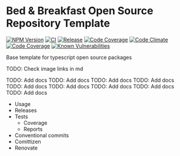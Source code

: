 # Bed & Breakfast Open Source Repository Template

[![NPM Version](https://img.shields.io/npm/v/@bed-and-breakfast/templates-open-source)](https://www.npmjs.com/package/@bed-and-breakfast/templates-open-source)
[![CI](https://github.com/bed-and-breakfast/templates-open-source/actions/workflows/ci.yml/badge.svg)](https://github.com/bed-and-breakfast/templates-open-source/actions/workflows/ci.yml)
[![Release](https://github.com/bed-and-breakfast/templates-open-source/actions/workflows/release.yml/badge.svg)](https://github.com/bed-and-breakfast/templates-open-source/actions/workflows/release.yml)
[![Code Coverage](https://codecov.io/gh/bed-and-breakfast/templates-open-source/branch/main/graph/badge.svg)](https://codecov.io/gh/bed-and-breakfast/templates-open-source)
[![Code Climate](https://codeclimate.com/github/bed-and-breakfast/templates-open-source/badges/gpa.svg)](https://codeclimate.com/github/bed-and-breakfast/templates-open-source)
[![Code Coverage](https://codeclimate.com/github/bed-and-breakfast/templates-open-source/badges/coverage.svg)](https://codeclimate.com/github/bed-and-breakfast/templates-open-source)
[![Known Vulnerabilities](https://snyk.io/test/github/bed-and-breakfast/templates-open-source/badge.svg?targetFile=package.json)](https://snyk.io/test/github/bed-and-breakfast/templates-open-source?targetFile=package.json)

Base template for typescript open source packages

TODO: Check image links in md

TODO: Add docs
TODO: Add docs
TODO: Add docs
TODO: Add docs
TODO: Add docs
TODO: Add docs
TODO: Add docs
TODO: Add docs
TODO: Add docs

-   Usage
-   Releases
-   Tests
    -   Coverage
    -   Reports
-   Conventional commits
-   Comittizen
-   Renovate
